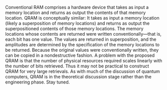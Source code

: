 Conventional RAM comprises a hardware device that takes as input a memory location and returns as output the contents of that memory location. QRAM is conceptually similar: It takes as input a memory location (likely a superposition of memory locations) and returns as output the superpositioned contents of those memory locations. The memory locations whose contents are returned were written conventionally—that is, each bit has one value. The values are returned in superposition, and the amplitudes are determined by the specification of the memory locations to be returned. Because the original values were conventionally written, they can be copied in a nondestructive fashion. A problem with the proposed QRAM is that the number of physical resources required scales linearly with the number of bits retrieved. Thus it may not be practical to construct QRAM for very large retrievals. As with much of the discussion of quantum computers, QRAM is in the theoretical discussion stage rather than the engineering phase. Stay tuned.